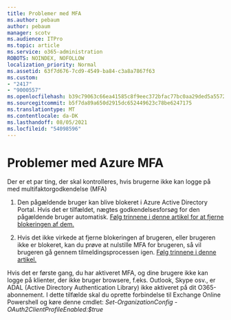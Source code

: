 ```yaml
---
title: Problemer med MFA
ms.author: pebaum
author: pebaum
manager: scotv
ms.audience: ITPro
ms.topic: article
ms.service: o365-administration
ROBOTS: NOINDEX, NOFOLLOW
localization_priority: Normal
ms.assetid: 63f7d676-7cd9-4549-ba84-c3a8a7867f63
ms.custom:
- "2417"
- "9000557"
ms.openlocfilehash: b39c79063c66ea41585c8f9eec372bfac77bc0aa29ded5a5572e06c141b28f80
ms.sourcegitcommit: b5f7da89a650d2915dc652449623c78be6247175
ms.translationtype: MT
ms.contentlocale: da-DK
ms.lasthandoff: 08/05/2021
ms.locfileid: "54098596"
---
```

# <a name="issues-with-azure-mfa"></a>Problemer med Azure MFA
Der er et par ting, der skal kontrolleres, hvis brugerne ikke kan logge på med multifaktorgodkendelse (MFA)

1. Den pågældende bruger kan blive blokeret i Azure Active Directory Portal. Hvis det er tilfældet, nægtes godkendelsesforsøg for den pågældende bruger automatisk. [Følg trinnene i denne artikel for at fjerne blokeringen af dem.](https://docs.microsoft.com/azure/active-directory/authentication/howto-mfa-mfasettings#block-and-unblock-users)

2. Hvis det ikke virkede at fjerne blokeringen af brugeren, eller brugeren ikke er blokeret, kan du prøve at nulstille MFA for brugeren, så vil brugeren gå gennem tilmeldingsprocessen igen. [Følg trinnene i denne artikel.](https://docs.microsoft.com/azure/active-directory/authentication/howto-mfa-userdevicesettings#require-users-to-provide-contact-methods-again)

Hvis det er første gang, du har aktiveret MFA, og dine brugere ikke kan logge på klienter, der ikke bruger browsere, f.eks. Outlook, Skype osv., er ADAL (Active Directory Authentication Library) ikke aktiveret på dit O365-abonnement. I dette tilfælde skal du oprette forbindelse til Exchange Online Powershell og køre denne cmdlet: *Set-OrganizationConfig -OAuth2ClientProfileEnabled:$true*
